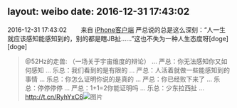 layout: weibo
date: 2016-12-31 17:43:02
---
<meta name="referrer" content="no-referrer" />

2016-12-31 17:43:02  &nbsp;&nbsp;&nbsp;&nbsp;&nbsp;&nbsp; 来自 <a href="http://app.weibo.com/t/feed/9ksdit" rel="nofollow">iPhone客户端</a>
严总说的总是这么深刻：“人一生就应该感知能感知到的，别的都是瞎JB扯……”这也不失为一种人生态度呀[doge][doge]
>  @52Hz的走兽: （一场关于宇宙维度的辩论）
…
严总：你无法感知你又如何感知
…
乐总：我们看到的是有限的
…
严总：人活着就做一些能感知到的事情
…
乐总：你怎么证明你说的是真的
…
严总：你已经败下来了
…
乐总：停停停停
…
严总：1+1=2你能证明吗
…
乐总：少东拉西扯
… http://t.cn/RyhYxC6 ​​​
>  ![图片](https://wx1.sinaimg.cn/large/8beaf773ly1fba2e71rzaj20zk0qogs5.jpg)
